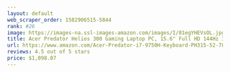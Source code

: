 ```yaml
---
layout: default 
﻿web_scraper_order: 1582906515-5844
rank: #26
image: https://images-na.ssl-images-amazon.com/images/I/81egYHEVsOL.jpg
title: Acer Predator Helios 300 Gaming Laptop PC, 15.6" Full HD 144Hz 3ms IPS Display, Intel i7-9750H,…
url: https://www.amazon.com/Acer-Predator-i7-9750H-Keyboard-PH315-52-78VL/dp/B07QXLFLXT/ref=zg_mw_pc_26?_encoding=UTF8&psc=1&refRID=XJT42DXBBEE9H9WCHFME
reviews: 4.5 out of 5 stars
price: $1,098.07 
---
```

